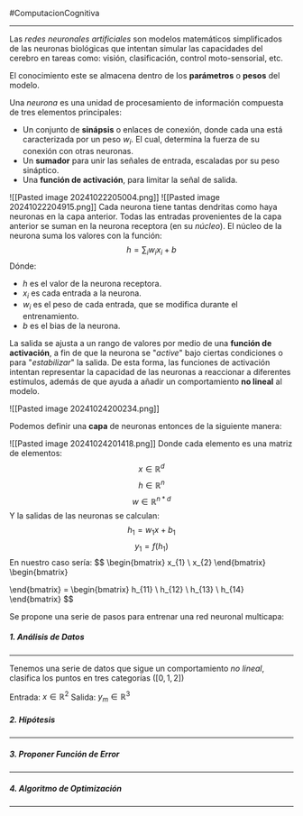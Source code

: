 #ComputacionCognitiva 

---
Las *redes neuronales artificiales* son modelos matemáticos simplificados de las neuronas biológicas que intentan simular las capacidades del cerebro en tareas como: visión, clasificación, control moto-sensorial, etc.

El conocimiento este se almacena dentro de los **parámetros** o **pesos** del modelo.

Una *neurona* es una unidad de procesamiento de información compuesta de tres elementos principales:
- Un conjunto de **sinápsis** o enlaces de conexión, donde cada una está caracterizada por un peso $w_i$. El cual, determina la fuerza de su conexión con otras neuronas.
- Un **sumador** para unir las señales de entrada, escaladas por su peso sináptico.
- Una **función de activación**, para limitar la señal de salida.

![[Pasted image 20241022205004.png]]
![[Pasted image 20241022204915.png]]
Cada neurona tiene tantas dendritas como haya neuronas en la capa anterior. Todas las entradas provenientes de la capa anterior se suman en la neurona receptora (en su *núcleo*). El núcleo de la neurona suma los valores con la función:
$$
h=\sum_{i}w_{i}x_{i}+b
$$
Dónde:
- $h$ es el valor de la neurona receptora.
- $x_{i}$ es cada entrada a la neurona.
- $w_{i}$ es el peso de cada entrada, que se modifica durante el entrenamiento.
- $b$ es el bias de la neurona.

La salida se ajusta a un rango de valores por medio de una **función de activación**, a fin de que la neurona se "*active*" bajo ciertas condiciones o para "*estabilizar*" la salida. De esta forma, las funciones de activación intentan representar la capacidad de las neuronas a reaccionar a diferentes estímulos, además de que ayuda a añadir un comportamiento **no lineal** al modelo.

![[Pasted image 20241024200234.png]]

Podemos definir una **capa** de neuronas entonces de la siguiente manera:

![[Pasted image 20241024201418.png]]
Donde cada elemento es una matriz de elementos:
$$
x\in \mathbb{R}^d  
$$
$$
h \in \mathbb{R}^n
$$
$$
w \in \mathbb{R}^{n*d}
$$
Y la salidas de las neuronas se calculan:
$$
h_{1} = w_{1}x+b_{1}
$$
$$
y_{1}=f(h_{1})
$$
En nuestro caso sería:
$$
 \begin{bmatrix}
x_{1} \\
x_{2}
\end{bmatrix} \begin{bmatrix}

\end{bmatrix} = \begin{bmatrix}
h_{11}  \\
h_{12} \\
h_{13} \\
h_{14}
\end{bmatrix}
$$


Se propone una serie de pasos para entrenar una red neuronal multicapa:
##### 1. Análisis de Datos
---
Tenemos una serie de datos que sigue un comportamiento *no lineal*, clasifica los puntos en tres categorías ($[0, 1, 2]$)

Entrada:  $x \in \mathbb{R}^2$
Salida: $y_{m} \in \mathbb{R}^3$ 

##### 2. Hipótesis
---

##### 3. Proponer Función de Error
---

##### 4. Algoritmo de Optimización
---
